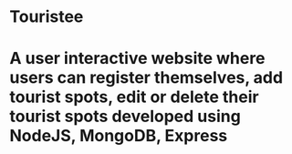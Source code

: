 # Touristee
# A user interactive website where users can register themselves, add tourist spots, edit or delete their tourist spots developed using NodeJS, MongoDB, Express
